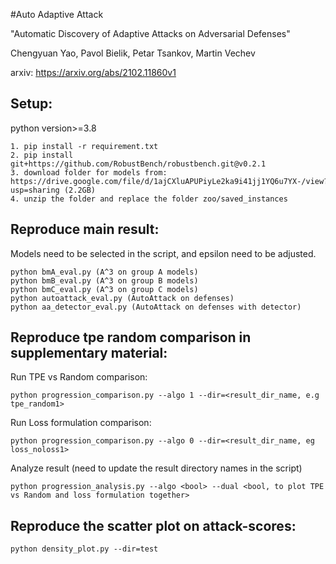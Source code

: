 #Auto Adaptive Attack

"Automatic Discovery of Adaptive Attacks on Adversarial Defenses"

Chengyuan Yao, Pavol Bielik, Petar Tsankov, Martin Vechev

arxiv: https://arxiv.org/abs/2102.11860v1


## Setup:
python version>=3.8
```
1. pip install -r requirement.txt
2. pip install git+https://github.com/RobustBench/robustbench.git@v0.2.1
3. download folder for models from: https://drive.google.com/file/d/1ajCXluAPUPiyLe2ka9i41jj1YQ6u7YX-/view?usp=sharing (2.2GB)
4. unzip the folder and replace the folder zoo/saved_instances
```
## Reproduce main result:
Models need to be selected in the script, and epsilon need to be adjusted. 
```
python bmA_eval.py (A^3 on group A models)
python bmB_eval.py (A^3 on group B models)
python bmC_eval.py (A^3 on group C models)
python autoattack_eval.py (AutoAttack on defenses)
python aa_detector_eval.py (AutoAttack on defenses with detector)
```

## Reproduce tpe random comparison in supplementary material:
Run TPE vs Random comparison:  
```
python progression_comparison.py --algo 1 --dir=<result_dir_name, e.g tpe_random1>  
```
Run Loss formulation comparison:  
```
python progression_comparison.py --algo 0 --dir=<result_dir_name, eg loss_noloss1>
``` 
Analyze result (need to update the result directory names in the script)
```
python progression_analysis.py --algo <bool> --dual <bool, to plot TPE vs Random and loss formulation together>
```
## Reproduce the scatter plot on attack-scores:
```
python density_plot.py --dir=test
```
